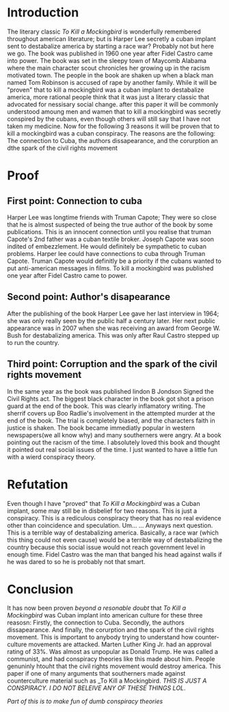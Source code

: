 # Introduction

The literary classic _To Kill a Mockingbird_ is wonderfully remembered throughout american literature; but is Harper Lee secretly a cuban implant sent to destabalize america by starting a race war? Probably not but here we go. The book was published in 1960 one year after Fidel Castro came into power. The book was set in the sleepy town of Maycomb Alabama where the main character scout chronicles her growing up in the racism motivated town. The people in the book are shaken up when a black man named Tom Robinson is accused of rape by another family. While it will be "proven" that to kill a mockingbird was a cuban implant to destabalize america, more rational people think that it was just a literary classic that advocated for nessisary social change. after this paper it will be commonly understood amoung men and wamen that to kill a mockingbird was secretly conspired by the cubans, even though others will still say that I have not taken my medicine. Now for the following 3 reasons it will be proven that to kill a mockingbird was a cuban conspiracy. The reasons are the following: The connection to Cuba, the authors dissapearance, and the corurption an dthe spark of the civil rights movement

# Proof 

## First point: Connection to cuba

Harper Lee was longtime friends with Truman Capote; They were so close that he is almost suspected of being the true author of the book by some publications. This is an innocent connection until you realise that truman Capote's 2nd father was a cuban textile broker. Joseph Capote was soon indited of embezzlement. He would definitely be sympathetic to cuban problems. Harper lee could have connections to cuba through Truman Capote. Truman Capote would definitly be a priority if the cubans wanted to put anti-american messages in films.  To kill a mockingbird was published one year after Fidel Castro came to power.

## Second point: Author's disapearance 

After the publishing of the book Harper Lee gave her last interview in 1964; she was only really seen by the public half a century later. Her next public appearance was in 2007 when she was receiving an award from George W. Bush for destabalizing america. This was only after Raul Castro stepped up to run the country.

## Third point: Corruption and the spark of the civil rights movement

In the same year as the book was published lindon B Jondson Signed the Civil Rights act. The biggest black character in the book got shot a prison guard at the end of the book. This was clearly inflamatory writing. The sherrif covers up Boo Radlie's involvement in the attempted murder at the end of the book. The trial is completely biased, and the characters faith in justice is shaken. The book became immediatly popular in western newspapers(we all know why) and many southerners were angry. At a book pointing out the racism of the time. I absolutely loved this book and thought it pointed out real social issues of the time. I just wanted to have a little fun with a wierd conspiracy theory.

# Refutation

Even though I have "proved" that _To Kill a Mockingbird_ was a Cuban implant, some may still be in disbelief for two reasons. This is just a conspiracy. This is a rediculous conspiracy theory that has no real evidence other than coincidence and speculation. Um... ... Anyways next question. This is a terrible way of destabalizing america. Basically, a race war (which this thing could not even cause) would be a terrible way of destabalizing the country because this social issue would not reach government level in enough time. Fidel Castro was the man that banged his head against walls if he was dared to so he is probably not that smart.


# Conclusion

It has now been proven _beyond a resonable doubt_ that _To Kill a Mockingbird_ was Cuban implant into american culture for these three reasosn: Firstly, the connection to Cuba. Secondly, the authors dissapearance. And finally, the corurption and the spark of the civil rights movement. This is important to anybody trying to understand how counter-culture movements are attacked. Marten Luther King Jr. had an approval rating of 33%. Was almost as unpopular as Donald Trump. He was called a communist, and had conspiracy theories like this made about him. People genuninly htouht that the civil rights movement would destroy america. This paper if one of many arguments that southerners made against counterculture material such as _To Kill a Mockingbird.
*THIS IS JUST A CONSPIRACY. I DO NOT BELEIVE ANY OF THESE THINGS LOL*.

_Part of this is to make fun of dumb conspiracy theories_

